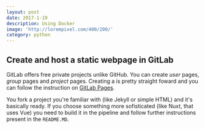 ```yaml
---
layout: post
date: 2017-1-19
description: Using Docker
image: 'http://lorempixel.com/400/200/'
category: python
---
```


## Create and host a static webpage in GitLab

GitLab offers free private projects unlike GitHub.
You can create *user* pages, *group* pages and *project* pages.
Creating a is pretty straight foward and you can follow the instruction on [GitLab Pages](https://pages.gitlab.io/).

You fork a project you're familiar with (like Jekyll or simple HTML) and it's basically ready. If you choose something more sofisticated (like Nuxt, that uses Vue) you need to build it in the pipeline and follow further instructions present in the `README.MD`.
